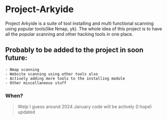 # Project-Arkyide
Project Arkyide is a suite of tool installing and multi functional scanning using popular tools(like Nmap, yk).
The whole idea of this project is to have all the popular scanning and other hacking tools in one place.
## Probably to be added to the project in soon future:
```
- Nmap scanning
- Website scanning using other tools also
- Actively adding more tools to the installing module
- Other miscellaneous stuff
```
### When?
> Welp I guess around 2024 January code will be actively (I hope) updated
